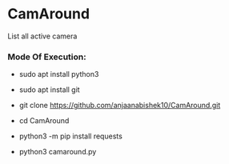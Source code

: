 # CamAround

List all active camera

<h3> Mode Of Execution: </h3>

* sudo apt install python3

* sudo apt install git

* git clone https://github.com/anjaanabishek10/CamAround.git

* cd CamAround

* python3 -m pip install requests

* python3 camaround.py
